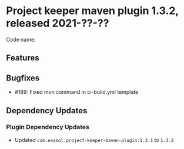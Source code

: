 # Project keeper maven plugin 1.3.2, released 2021-??-??

Code name:

## Features

## Bugfixes

* #189: Fixed mvn command in ci-build.yml template

## Dependency Updates

### Plugin Dependency Updates

* Updated `com.exasol:project-keeper-maven-plugin:1.3.1` to `1.3.2`
